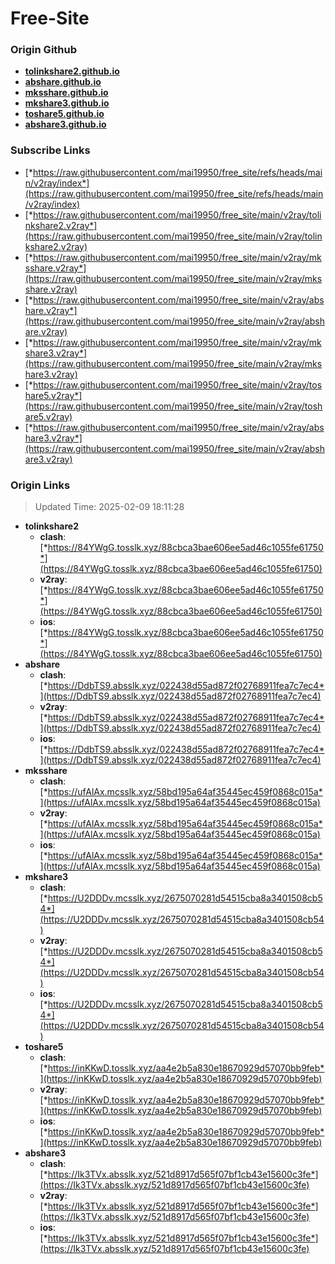 # Free-Site

### Origin Github

- [**tolinkshare2.github.io**](https://github.com/tolinkshare2/tolinkshare2.github.io)
- [**abshare.github.io**](https://github.com/abshare/abshare.github.io)
- [**mksshare.github.io**](https://github.com/mksshare/mksshare.github.io)
- [**mkshare3.github.io**](https://github.com/mkshare3/mkshare3.github.io)
- [**toshare5.github.io**](https://github.com/toshare5/toshare5.github.io)
- [**abshare3.github.io**](https://github.com/abshare3/abshare3.github.io)

### Subscribe Links

- [*https://raw.githubusercontent.com/mai19950/free_site/refs/heads/main/v2ray/index*](https://raw.githubusercontent.com/mai19950/free_site/refs/heads/main/v2ray/index)
- [*https://raw.githubusercontent.com/mai19950/free_site/main/v2ray/tolinkshare2.v2ray*](https://raw.githubusercontent.com/mai19950/free_site/main/v2ray/tolinkshare2.v2ray)
- [*https://raw.githubusercontent.com/mai19950/free_site/main/v2ray/mksshare.v2ray*](https://raw.githubusercontent.com/mai19950/free_site/main/v2ray/mksshare.v2ray)
- [*https://raw.githubusercontent.com/mai19950/free_site/main/v2ray/abshare.v2ray*](https://raw.githubusercontent.com/mai19950/free_site/main/v2ray/abshare.v2ray)
- [*https://raw.githubusercontent.com/mai19950/free_site/main/v2ray/mkshare3.v2ray*](https://raw.githubusercontent.com/mai19950/free_site/main/v2ray/mkshare3.v2ray)
- [*https://raw.githubusercontent.com/mai19950/free_site/main/v2ray/toshare5.v2ray*](https://raw.githubusercontent.com/mai19950/free_site/main/v2ray/toshare5.v2ray)
- [*https://raw.githubusercontent.com/mai19950/free_site/main/v2ray/abshare3.v2ray*](https://raw.githubusercontent.com/mai19950/free_site/main/v2ray/abshare3.v2ray)

### Origin Links

> Updated Time: 2025-02-09 18:11:28

- **tolinkshare2**
  - **clash**: [*https://84YWgG.tosslk.xyz/88cbca3bae606ee5ad46c1055fe61750*](https://84YWgG.tosslk.xyz/88cbca3bae606ee5ad46c1055fe61750)
  - **v2ray**: [*https://84YWgG.tosslk.xyz/88cbca3bae606ee5ad46c1055fe61750*](https://84YWgG.tosslk.xyz/88cbca3bae606ee5ad46c1055fe61750)
  - **ios**: [*https://84YWgG.tosslk.xyz/88cbca3bae606ee5ad46c1055fe61750*](https://84YWgG.tosslk.xyz/88cbca3bae606ee5ad46c1055fe61750)
- **abshare**
  - **clash**: [*https://DdbTS9.absslk.xyz/022438d55ad872f02768911fea7c7ec4*](https://DdbTS9.absslk.xyz/022438d55ad872f02768911fea7c7ec4)
  - **v2ray**: [*https://DdbTS9.absslk.xyz/022438d55ad872f02768911fea7c7ec4*](https://DdbTS9.absslk.xyz/022438d55ad872f02768911fea7c7ec4)
  - **ios**: [*https://DdbTS9.absslk.xyz/022438d55ad872f02768911fea7c7ec4*](https://DdbTS9.absslk.xyz/022438d55ad872f02768911fea7c7ec4)
- **mksshare**
  - **clash**: [*https://ufAlAx.mcsslk.xyz/58bd195a64af35445ec459f0868c015a*](https://ufAlAx.mcsslk.xyz/58bd195a64af35445ec459f0868c015a)
  - **v2ray**: [*https://ufAlAx.mcsslk.xyz/58bd195a64af35445ec459f0868c015a*](https://ufAlAx.mcsslk.xyz/58bd195a64af35445ec459f0868c015a)
  - **ios**: [*https://ufAlAx.mcsslk.xyz/58bd195a64af35445ec459f0868c015a*](https://ufAlAx.mcsslk.xyz/58bd195a64af35445ec459f0868c015a)
- **mkshare3**
  - **clash**: [*https://U2DDDv.mcsslk.xyz/2675070281d54515cba8a3401508cb54*](https://U2DDDv.mcsslk.xyz/2675070281d54515cba8a3401508cb54)
  - **v2ray**: [*https://U2DDDv.mcsslk.xyz/2675070281d54515cba8a3401508cb54*](https://U2DDDv.mcsslk.xyz/2675070281d54515cba8a3401508cb54)
  - **ios**: [*https://U2DDDv.mcsslk.xyz/2675070281d54515cba8a3401508cb54*](https://U2DDDv.mcsslk.xyz/2675070281d54515cba8a3401508cb54)
- **toshare5**
  - **clash**: [*https://inKKwD.tosslk.xyz/aa4e2b5a830e18670929d57070bb9feb*](https://inKKwD.tosslk.xyz/aa4e2b5a830e18670929d57070bb9feb)
  - **v2ray**: [*https://inKKwD.tosslk.xyz/aa4e2b5a830e18670929d57070bb9feb*](https://inKKwD.tosslk.xyz/aa4e2b5a830e18670929d57070bb9feb)
  - **ios**: [*https://inKKwD.tosslk.xyz/aa4e2b5a830e18670929d57070bb9feb*](https://inKKwD.tosslk.xyz/aa4e2b5a830e18670929d57070bb9feb)
- **abshare3**
  - **clash**: [*https://Ik3TVx.absslk.xyz/521d8917d565f07bf1cb43e15600c3fe*](https://Ik3TVx.absslk.xyz/521d8917d565f07bf1cb43e15600c3fe)
  - **v2ray**: [*https://Ik3TVx.absslk.xyz/521d8917d565f07bf1cb43e15600c3fe*](https://Ik3TVx.absslk.xyz/521d8917d565f07bf1cb43e15600c3fe)
  - **ios**: [*https://Ik3TVx.absslk.xyz/521d8917d565f07bf1cb43e15600c3fe*](https://Ik3TVx.absslk.xyz/521d8917d565f07bf1cb43e15600c3fe)
